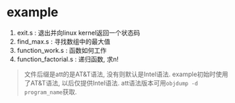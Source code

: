 # example
1. exit.s : 退出并向linux kernel返回一个状态码
2. find_max.s : 寻找数组中的最大值
3. function_work.s : 函数如何工作
4. function_factorial.s : 递归函数, 求n!

> 文件后缀是att的是AT&T语法, 没有则默认是Intel语法. example初始时使用了AT&T语法, 以后仅提供Intel语法. att语法版本可用`objdump -d program_name`获取.